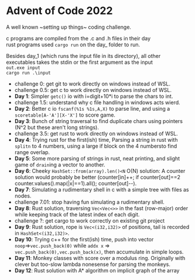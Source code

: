 # Advent of Code 2022  
A well known ~setting up things~ coding challenge.  

c programs are compiled from the .c and .h files in their day  
rust programs used `cargo run` on the day_ folder to run.  

Besides day_1 (which runs the input file in its directory), all other executables takes the stdin or the first argument as the input  
`out.exe input`  
`cargo run .\input`  

* challenge 0: get git to work directly on windows instead of WSL.  
* challenge 0.5: get c to work directly on windows instead of WSL.  
* **Day 1**: Simpler `getc()` io with i=digit+10*i to parse the chars to int.  
* challenge 1.5: understand why c file handling in windows acts wierd.  
* **Day 2**: Better c io `fscanf(%1s %1s,A,X)` to parse line, and using a `scoretable[A-'A'][X-'X']` to score game.  
* **Day 3**: Bunch of string traversal to find duplicate chars using pointers (N^2 but these aren't long strings).  
* challenge 3.5: get rust to work directly on windows instead of WSL.  
* **Day 4**: Trying rust for the first(ish) time, Parsing a string in rust with `splitn` to 4 numbers, using a large if block on the 4 numbersto find range overlap.  
* **Day 5**: Some more parsing of strings in rust, neat printing, and slight game of `drain`ing a vector to another.  
* **Day 6**: Cheeky `HashSet::from(array).len()<N` O(N) solution: A counter solution would probably be better (counter[in]++; if counter[out]==2 counter.values().map(|x|==1).all(); counter[out]--).  
* **Day 7**: Simulating a rudimentary shell in c with a simple tree with files as nodes.  
* challenge 7.01: stop having fun simulating a rudimentary shell.  
* **Day 8**: Rust solution, traversing `Vec<Vec<>>` in the fast (row-major) order while keeping track of the latest index of each digit.  
* challenge ?: get cargo to work correctly on existing git project  
* **Day 9**: Rust solution, rope is `Vec<(i32,i32)>` of positions, tail is recorded in `HashSet<(i32,i32)>`.  
* **Day 10**: Trying c++ for the first(ish) time, push into vector `noop`=>`vec.push_back(0)` while `addx x` => `vec.push_back(0),vec.push_back(x)`, then accumulate in simple loops.  
* **Day 11**: Monkey classes with score over a modulus ring. Originally with clever but too-slow lambda nonesense for parsing the monkeys.  
* **Day 12**: Rust solution with A* algorithm on implicit graph of the array  